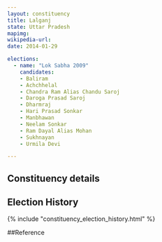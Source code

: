 ```yaml
---
layout: constituency
title: Lalganj
state: Uttar Pradesh
mapimg: 
wikipedia-url: 
date: 2014-01-29

elections: 
  - name: "Lok Sabha 2009"
    candidates: 
    - Baliram 
    - Achchhelal 
    - Chandra Ram Alias Chandu Saroj 
    - Daroga Prasad Saroj 
    - Dharmraj 
    - Hari Prasad Sonkar 
    - Manbhawan 
    - Neelam Sonkar 
    - Ram Dayal Alias Mohan 
    - Sukhnayan 
    - Urmila Devi 

---
```

## Constituency details


## Election History
{% include "constituency_election_history.html" %}

##Reference
